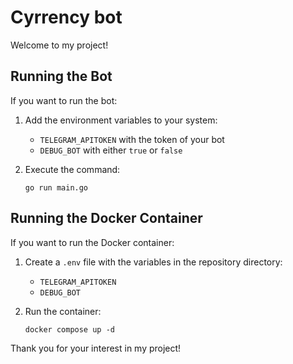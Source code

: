 # Cyrrency bot

Welcome to my project!

## Running the Bot

If you want to run the bot:

1. Add the environment variables to your system:
    - `TELEGRAM_APITOKEN` with the token of your bot
    - `DEBUG_BOT` with either `true` or `false`

2. Execute the command:
    ```
    go run main.go
    ```

## Running the Docker Container

If you want to run the Docker container:

1. Create a `.env` file with the variables in the repository directory:
    - `TELEGRAM_APITOKEN`
    - `DEBUG_BOT`

2. Run the container:
    ```
    docker compose up -d
    ```

Thank you for your interest in my project!
